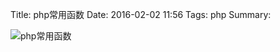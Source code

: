 Title: php常用函数
Date: 2016-02-02 11:56
Tags: php
Summary:

![php常用函数](/images/phpfunction_meitu_1.jpg)
